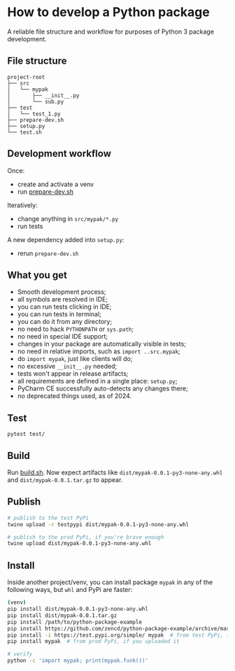 # How to develop a Python package

A reliable file structure and workflow for purposes of Python 3 package development.

## File structure

    project-root
    ├── src
    │   └── mypak
    │       ├── __init__.py
    │       └── sub.py
    ├── test
    │   └── test_1.py
    ├── prepare-dev.sh
    ├── setup.py
    └── test.sh

## Development workflow

Once:
- create and activate a venv
- run [prepare-dev.sh](prepare-dev.sh)

Iteratively:
- change anything in `src/mypak/*.py`
- run tests

A new dependency added into `setup.py`:
- rerun `prepare-dev.sh`

## What you get

- Smooth development process;
- all symbols are resolved in IDE;
- you can run tests clicking in IDE;
- you can run tests in terminal;
- you can do it from any directory;
- no need to hack `PYTHONPATH` or `sys.path`;
- no need in special IDE support;
- changes in your package are automatically visible in tests;
- no need in relative imports, such as `import ..src.mypak`;
- do `import mypak`, just like clients will do;
- no excessive `__init__.py` needed;
- tests won't appear in release artifacts;
- all requirements are defined in a single place: `setup.py`;
- PyCharm CE successfully auto-detects any changes there;
- no deprecated things used, as of 2024.

## Test

`pytest test/`

## Build

Run [build.sh](build.sh).
Now expect artifacts like `dist/mypak-0.0.1-py3-none-any.whl`
and `dist/mypak-0.0.1.tar.gz` to appear.

## Publish

```bash
# publish to the test PyPi
twine upload -r testpypi dist/mypak-0.0.1-py3-none-any.whl

# publish to the prod PyPi, if you're brave enough
twine upload dist/mypak-0.0.1-py3-none-any.whl
```

## Install

Inside another project/venv, you can install package `mypak` in any of the following ways, but `whl` and PyPi are faster:

```bash
(venv)
pip install dist/mypak-0.0.1-py3-none-any.whl
pip install dist/mypak-0.0.1.tar.gz
pip install /path/to/python-package-example
pip install https://github.com/zencd/python-package-example/archive/master.zip
pip install -i https://test.pypi.org/simple/ mypak  # from test PyPi, if you uploaded it
pip install mypak  # from prod PyPi, if you uploaded it

# verify
python -c 'import mypak; print(mypak.funk())'
```
